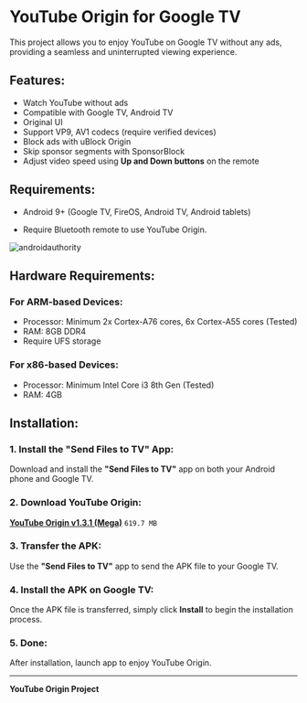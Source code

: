 # YouTube Origin for Google TV

This project allows you to enjoy YouTube on Google TV without any ads, providing a seamless and uninterrupted viewing experience.

## Features:
- Watch YouTube without ads
- Compatible with Google TV, Android TV
- Original UI
- Support VP9, AV1 codecs (require verified devices)
- Block ads with uBlock Origin
- Skip sponsor segments with SponsorBlock
- Adjust video speed using **Up and Down buttons** on the remote

## Requirements:
- Android 9+ (Google TV, FireOS, Android TV, Android tablets)

- Require Bluetooth remote to use YouTube Origin.

![androidauthority](https://www.androidauthority.com/wp-content/uploads/2024/05/Onn-Pro-4K-05-1920w-1080h.jpg.webp)

## Hardware Requirements:

### For ARM-based Devices:
- Processor: Minimum 2x Cortex-A76 cores, 6x Cortex-A55 cores (Tested)
- RAM: 8GB DDR4
- Require UFS storage

### For x86-based Devices:
- Processor: Minimum Intel Core i3 8th Gen (Tested)
- RAM: 4GB

## Installation:

### 1. Install the "Send Files to TV" App:
Download and install the **"Send Files to TV"** app on both your Android phone and Google TV.

### 2. Download YouTube Origin:
**[YouTube Origin v1.3.1 (Mega)](https://mega.nz/file/4ppRxLIB#lN-op-qWrMvHzOY9rEiYOcwF2CyzAj7y7GuUSyGpZSE)** `619.7 MB`

### 3. Transfer the APK:
Use the **"Send Files to TV"** app to send the APK file to your Google TV.

### 4. Install the APK on Google TV:
Once the APK file is transferred, simply click **Install** to begin the installation process.

### 5. Done:
After installation, launch app to enjoy YouTube Origin.


---

**YouTube Origin Project**
